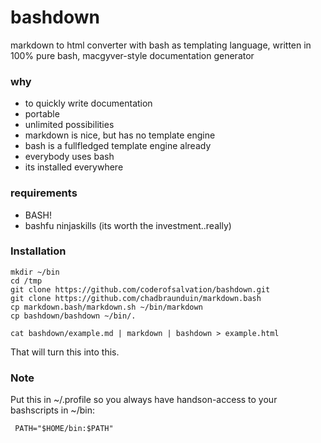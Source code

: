 bashdown
========

markdown to html converter with bash as templating language, written in 100% pure bash, macgyver-style documentation generator

### why ###

* to quickly write documentation
* portable
* unlimited possibilities
* markdown is nice, but has no template engine
* bash is a fullfledged template engine already
* everybody uses bash
* its installed everywhere

### requirements ###

* BASH!
* bashfu ninjaskills (its worth the investment..really)

### Installation ###

    mkdir ~/bin 
    cd /tmp
    git clone https://github.com/coderofsalvation/bashdown.git
    git clone https://github.com/chadbraunduin/markdown.bash
    cp markdown.bash/markdown.sh ~/bin/markdown
    cp bashdown/bashdown ~/bin/.

    cat bashdown/example.md | markdown | bashdown > example.html

That will turn this into this.

### Note ###

Put this in ~/.profile so you always have handson-access to your bashscripts in ~/bin:

     PATH="$HOME/bin:$PATH"

